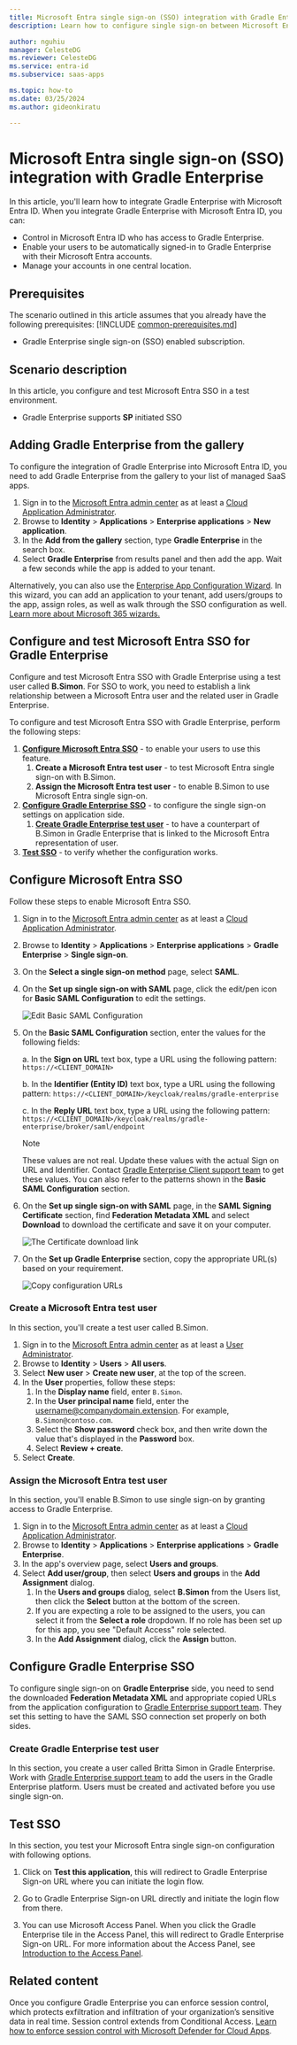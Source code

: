 ```yaml
---
title: Microsoft Entra single sign-on (SSO) integration with Gradle Enterprise
description: Learn how to configure single sign-on between Microsoft Entra ID and Gradle Enterprise.

author: nguhiu
manager: CelesteDG
ms.reviewer: CelesteDG
ms.service: entra-id
ms.subservice: saas-apps

ms.topic: how-to
ms.date: 03/25/2024
ms.author: gideonkiratu

---
```


# Microsoft Entra single sign-on (SSO) integration with Gradle Enterprise

In this article,  you'll learn how to integrate Gradle Enterprise with Microsoft Entra ID. When you integrate Gradle Enterprise with Microsoft Entra ID, you can:

* Control in Microsoft Entra ID who has access to Gradle Enterprise.
* Enable your users to be automatically signed-in to Gradle Enterprise with their Microsoft Entra accounts.
* Manage your accounts in one central location.

## Prerequisites
The scenario outlined in this article assumes that you already have the following prerequisites:
[!INCLUDE [common-prerequisites.md](~/identity/saas-apps/includes/common-prerequisites.md)]
* Gradle Enterprise single sign-on (SSO) enabled subscription.

## Scenario description

In this article,  you configure and test Microsoft Entra SSO in a test environment.

* Gradle Enterprise supports **SP** initiated SSO

## Adding Gradle Enterprise from the gallery

To configure the integration of Gradle Enterprise into Microsoft Entra ID, you need to add Gradle Enterprise from the gallery to your list of managed SaaS apps.

1. Sign in to the [Microsoft Entra admin center](https://entra.microsoft.com) as at least a [Cloud Application Administrator](~/identity/role-based-access-control/permissions-reference.md#cloud-application-administrator).
1. Browse to **Identity** > **Applications** > **Enterprise applications** > **New application**.
1. In the **Add from the gallery** section, type **Gradle Enterprise** in the search box.
1. Select **Gradle Enterprise** from results panel and then add the app. Wait a few seconds while the app is added to your tenant.

 Alternatively, you can also use the [Enterprise App Configuration Wizard](https://portal.office.com/AdminPortal/home?Q=Docs#/azureadappintegration). In this wizard, you can add an application to your tenant, add users/groups to the app, assign roles, as well as walk through the SSO configuration as well. [Learn more about Microsoft 365 wizards.](/microsoft-365/admin/misc/azure-ad-setup-guides)


<a name='configure-and-test-azure-ad-sso-for-gradle-enterprise'></a>

## Configure and test Microsoft Entra SSO for Gradle Enterprise

Configure and test Microsoft Entra SSO with Gradle Enterprise using a test user called **B.Simon**. For SSO to work, you need to establish a link relationship between a Microsoft Entra user and the related user in Gradle Enterprise.

To configure and test Microsoft Entra SSO with Gradle Enterprise, perform the following steps:

1. **[Configure Microsoft Entra SSO](#configure-azure-ad-sso)** - to enable your users to use this feature.
    1. **Create a Microsoft Entra test user** - to test Microsoft Entra single sign-on with B.Simon.
    1. **Assign the Microsoft Entra test user** - to enable B.Simon to use Microsoft Entra single sign-on.
1. **[Configure Gradle Enterprise SSO](#configure-gradle-enterprise-sso)** - to configure the single sign-on settings on application side.
    1. **[Create Gradle Enterprise test user](#create-gradle-enterprise-test-user)** - to have a counterpart of B.Simon in Gradle Enterprise that is linked to the Microsoft Entra representation of user.
1. **[Test SSO](#test-sso)** - to verify whether the configuration works.

<a name='configure-azure-ad-sso'></a>

## Configure Microsoft Entra SSO

Follow these steps to enable Microsoft Entra SSO.

1. Sign in to the [Microsoft Entra admin center](https://entra.microsoft.com) as at least a [Cloud Application Administrator](~/identity/role-based-access-control/permissions-reference.md#cloud-application-administrator).
1. Browse to **Identity** > **Applications** > **Enterprise applications** > **Gradle Enterprise** > **Single sign-on**.
1. On the **Select a single sign-on method** page, select **SAML**.
1. On the **Set up single sign-on with SAML** page, click the edit/pen icon for **Basic SAML Configuration** to edit the settings.

   ![Edit Basic SAML Configuration](common/edit-urls.png)

1. On the **Basic SAML Configuration** section, enter the values for the following fields:

	a. In the **Sign on URL** text box, type a URL using the following pattern:
    `https://<CLIENT_DOMAIN>`

    b. In the **Identifier (Entity ID)** text box, type a URL using the following pattern:
    `https://<CLIENT_DOMAIN>/keycloak/realms/gradle-enterprise`

    c. In the **Reply URL** text box, type a URL using the following pattern:
    `https://<CLIENT_DOMAIN>/keycloak/realms/gradle-enterprise/broker/saml/endpoint`

	> [!NOTE]
	> These values are not real. Update these values with the actual Sign on URL and Identifier. Contact [Gradle Enterprise Client support team](https://gradle.com/brand/) to get these values. You can also refer to the patterns shown in the **Basic SAML Configuration** section.

1. On the **Set up single sign-on with SAML** page, in the **SAML Signing Certificate** section,  find **Federation Metadata XML** and select **Download** to download the certificate and save it on your computer.

	![The Certificate download link](common/metadataxml.png)

1. On the **Set up Gradle Enterprise** section, copy the appropriate URL(s) based on your requirement.

	![Copy configuration URLs](common/copy-configuration-urls.png)
<a name='create-an-azure-ad-test-user'></a>

### Create a Microsoft Entra test user

In this section, you'll create a test user called B.Simon.

1. Sign in to the [Microsoft Entra admin center](https://entra.microsoft.com) as at least a [User Administrator](~/identity/role-based-access-control/permissions-reference.md#user-administrator).
1. Browse to **Identity** > **Users** > **All users**.
1. Select **New user** > **Create new user**, at the top of the screen.
1. In the **User** properties, follow these steps:
   1. In the **Display name** field, enter `B.Simon`.  
   1. In the **User principal name** field, enter the username@companydomain.extension. For example, `B.Simon@contoso.com`.
   1. Select the **Show password** check box, and then write down the value that's displayed in the **Password** box.
   1. Select **Review + create**.
1. Select **Create**.

<a name='assign-the-azure-ad-test-user'></a>

### Assign the Microsoft Entra test user

In this section, you'll enable B.Simon to use single sign-on by granting access to Gradle Enterprise.

1. Sign in to the [Microsoft Entra admin center](https://entra.microsoft.com) as at least a [Cloud Application Administrator](~/identity/role-based-access-control/permissions-reference.md#cloud-application-administrator).
1. Browse to **Identity** > **Applications** > **Enterprise applications** > **Gradle Enterprise**.
1. In the app's overview page, select **Users and groups**.
1. Select **Add user/group**, then select **Users and groups** in the **Add Assignment** dialog.
   1. In the **Users and groups** dialog, select **B.Simon** from the Users list, then click the **Select** button at the bottom of the screen.
   1. If you are expecting a role to be assigned to the users, you can select it from the **Select a role** dropdown. If no role has been set up for this app, you see "Default Access" role selected.
   1. In the **Add Assignment** dialog, click the **Assign** button.

## Configure Gradle Enterprise SSO

To configure single sign-on on **Gradle Enterprise** side, you need to send the downloaded **Federation Metadata XML** and appropriate copied URLs from the application configuration to [Gradle Enterprise support team](https://gradle.com/brand/). They set this setting to have the SAML SSO connection set properly on both sides.

### Create Gradle Enterprise test user

In this section, you create a user called Britta Simon in Gradle Enterprise. Work with [Gradle Enterprise support team](https://gradle.com/brand/) to add the users in the Gradle Enterprise platform. Users must be created and activated before you use single sign-on.

## Test SSO 

In this section, you test your Microsoft Entra single sign-on configuration with following options. 

1. Click on **Test this application**, this will redirect to Gradle Enterprise Sign-on URL where you can initiate the login flow. 

2. Go to Gradle Enterprise Sign-on URL directly and initiate the login flow from there.

3. You can use Microsoft Access Panel. When you click the Gradle Enterprise tile in the Access Panel, this will redirect to Gradle Enterprise Sign-on URL. For more information about the Access Panel, see [Introduction to the Access Panel](https://support.microsoft.com/account-billing/sign-in-and-start-apps-from-the-my-apps-portal-2f3b1bae-0e5a-4a86-a33e-876fbd2a4510).


## Related content

Once you configure Gradle Enterprise you can enforce session control, which protects exfiltration and infiltration of your organization’s sensitive data in real time. Session control extends from Conditional Access. [Learn how to enforce session control with Microsoft Defender for Cloud Apps](/cloud-app-security/proxy-deployment-any-app).
